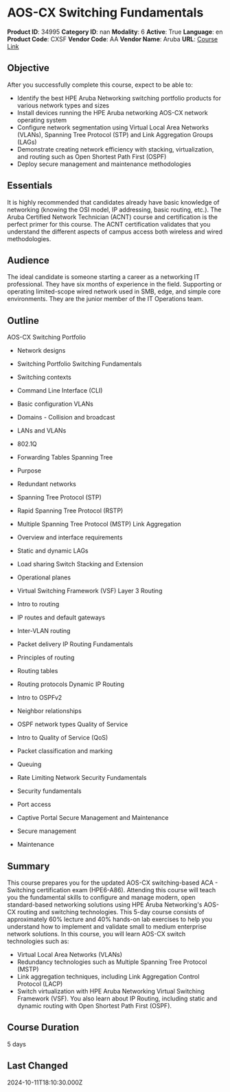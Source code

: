 # AOS-CX Switching Fundamentals

**Product ID**: 34995
**Category ID**: nan
**Modality**: 6
**Active**: True
**Language**: en
**Product Code**: CXSF
**Vendor Code**: AA
**Vendor Name**: Aruba
**URL**: [Course Link](https://www.fastlaneus.com/course/aruba-cxsf)

## Objective
After you successfully complete this course, expect to be able to:



- Identify the best HPE Aruba Networking switching portfolio products for various network types and sizes
- Install devices running the HPE Aruba networking AOS-CX network operating system
- Configure network segmentation using Virtual Local Area Networks (VLANs), Spanning Tree Protocol (STP) and Link Aggregation Groups (LAGs)
- Demonstrate creating network efficiency with stacking, virtualization, and routing such as Open Shortest Path First (OSPF)
- Deploy secure management and maintenance methodologies

## Essentials
It is highly recommended that candidates already have basic knowledge of networking (knowing the OSI model, IP addressing, basic routing, etc.).  The Aruba Certified Network Technician (ACNT) course and certification is the perfect primer for this course.  The ACNT certification validates that you understand the different aspects of campus access both wireless and wired methodologies.

## Audience
The ideal candidate is someone starting a career as a networking IT professional.  They have six months of experience in the field.  Supporting or operating limited-scope wired network used in SMB, edge, and simple core environments. They are the junior member of the IT Operations team.

## Outline
AOS-CX Switching Portfolio


- Network designs
- Switching Portfolio
Switching Fundamentals


- Switching contexts
- Command Line Interface (CLI)
- Basic configuration
VLANs


- Domains - Collision and broadcast
- LANs and VLANs
- 802.1Q
- Forwarding Tables
Spanning Tree


- Purpose
- Redundant networks
- Spanning Tree Protocol (STP)
- Rapid Spanning Tree Protocol (RSTP)
- Multiple Spanning Tree Protocol (MSTP)
Link Aggregation


- Overview and interface requirements
- Static and dynamic LAGs
- Load sharing
Switch Stacking and Extension


- Operational planes
- Virtual Switching Framework (VSF)
Layer 3 Routing


- Intro to routing
- IP routes and default gateways
- Inter-VLAN routing
- Packet delivery
IP Routing Fundamentals


- Principles of routing
- Routing tables
- Routing protocols
Dynamic IP Routing


- Intro to OSPFv2
- Neighbor relationships
- OSPF network types
Quality of Service


- Intro to Quality of Service (QoS)
- Packet classification and marking
- Queuing
- Rate Limiting
Network Security Fundamentals


- Security fundamentals
- Port access
- Captive Portal
Secure Management and Maintenance


- Secure management
- Maintenance

## Summary
This course prepares you for the updated AOS-CX switching-based ACA - Switching certification exam (HPE6-A86).  Attending this course will teach you the fundamental skills to configure and manage modern, open standard-based networking solutions using HPE Aruba Networking's AOS-CX routing and switching technologies. This 5-day course consists of approximately 60% lecture and 40% hands-on lab exercises to help you understand how to implement and validate small to medium enterprise network solutions.  In this course, you will learn AOS-CX switch technologies such as:



- Virtual Local Area Networks (VLANs)
- Redundancy technologies such as Multiple Spanning Tree Protocol (MSTP)
- Link aggregation techniques, including Link Aggregation Control Protocol (LACP)
- Switch virtualization with HPE Aruba Networking Virtual Switching Framework (VSF).
You also learn about IP Routing, including static and dynamic routing with Open Shortest Path First (OSPF).

## Course Duration
5 days

## Last Changed
2024-10-11T18:10:30.000Z
